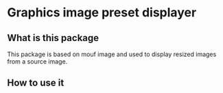 Graphics image preset displayer
===============================

What is this package
--------------------

This package is based on mouf image and used to display resized images from a source image.


How to use it
-------------

